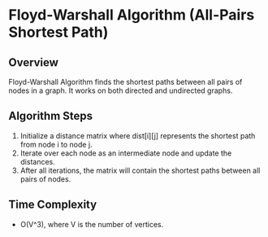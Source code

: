 # Floyd-Warshall Algorithm (All-Pairs Shortest Path)

## Overview
Floyd-Warshall Algorithm finds the shortest paths between all pairs of nodes in a graph. It works on both directed and undirected graphs.

## Algorithm Steps
1. Initialize a distance matrix where dist[i][j] represents the shortest path from node i to node j.
2. Iterate over each node as an intermediate node and update the distances.
3. After all iterations, the matrix will contain the shortest paths between all pairs of nodes.

## Time Complexity
- O(V^3), where V is the number of vertices.

